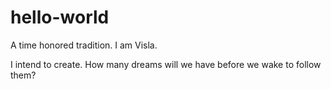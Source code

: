 # hello-world
A time honored tradition.
I am Visla.

I intend to create.
How many dreams will we have before we wake to follow them?
